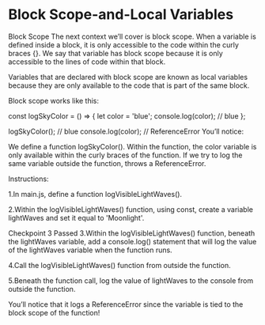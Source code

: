 # Block Scope-and-Local Variables

Block Scope
The next context we’ll cover is block scope. When a variable is defined inside a block, it is only accessible to the code within the curly braces {}. We say that variable has block scope because it is only accessible to the lines of code within that block.

Variables that are declared with block scope are known as local variables because they are only available to the code that is part of the same block.

Block scope works like this:

const logSkyColor = () => {
  let color = 'blue'; 
  console.log(color); // blue 
};
 
logSkyColor(); // blue 
console.log(color); // ReferenceError
You’ll notice:

We define a function logSkyColor().
Within the function, the color variable is only available within the curly braces of the function.
If we try to log the same variable outside the function, throws a ReferenceError.

Instructions:

1.In main.js, define a function logVisibleLightWaves().

2.Within the logVisibleLightWaves() function, using const, create a variable lightWaves and set it equal to 'Moonlight'.

Checkpoint 3 Passed
3.Within the logVisibleLightWaves() function, beneath the lightWaves variable, add a console.log() statement that will log the value of the lightWaves variable when the function runs.


4.Call the logVisibleLightWaves() function from outside the function.


5.Beneath the function call, log the value of lightWaves to the console from outside the function.

You’ll notice that it logs a ReferenceError since the variable is tied to the block scope of the function!

